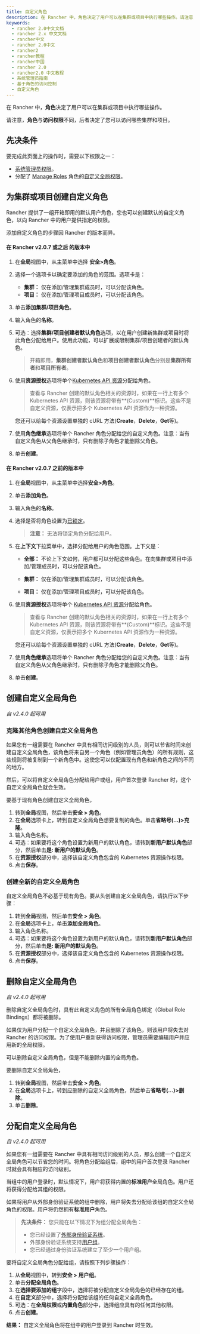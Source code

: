 ```yaml
---
title: 自定义角色
description: 在 Rancher 中，角色决定了用户可以在集群或项目中执行哪些操作。请注意，角色与访问权限不同，后者决定了您可以访问哪些集群和项目。
keywords:
  - rancher 2.0中文文档
  - rancher 2.x 中文文档
  - rancher中文
  - rancher 2.0中文
  - rancher2
  - rancher教程
  - rancher中国
  - rancher 2.0
  - rancher2.0 中文教程
  - 系统管理员指南
  - 基于角色的访问控制
  - 自定义角色
---
```


在 Rancher 中，**角色**决定了用户可以在集群或项目中执行哪些操作。

请注意，**角色**与**访问权限**不同，后者决定了您可以访问哪些集群和项目。

## 先决条件

要完成此页面上的操作时，需要以下权限之一：

- [系统管理员权限](/docs/rancher2/admin-settings/rbac/global-permissions/_index)。
- 分配了 [Manage Roles](/docs/rancher2/admin-settings/rbac/global-permissions/_index) 角色的[自定义全局权限](/docs/rancher2/admin-settings/rbac/global-permissions/_index)。

## 为集群或项目创建自定义角色

Rancher 提供了一组开箱即用的默认用户角色，您也可以创建默认的自定义角色，以向 Rancher 中的用户提供指定的权限。

添加自定义角色的步骤因 Rancher 的版本而异。

#### 在 Rancher v2.0.7 或之后 的版本中

1. 在**全局**视图中，从主菜单中选择 **安全>角色**。

2. 选择一个选项卡以确定要添加的角色的范围。选项卡是：

   - **集群：** 仅在添加/管理集群成员时，可以分配该角色。
   - **项目：** 仅在添加/管理项目成员时，可以分配该角色。

3. 单击**添加集群/项目角色**。

4. 输入角色的**名称**。

5. 可选：选择**集群/项目创建者默认角色**选项，以在用户创建新集群或项目时将此角色分配给用户。使用此功能，可以扩展或限制集群/项目创建者的默认角色。

   > 开箱即用，**集群创建者默认角色**和**项目创建者默认角色**分别是**集群所有者**和**项目所有者**。

6. 使用**资源授权**选项将单个[Kubernetes API 资源](https://kubernetes.io/docs/reference/)分配给角色。

   > 查看与 Rancher 创建的默认角色相关的资源时，如果在一行上有多个 Kubernetes API 资源，则该资源将带有**(Custom)**标识。这些不是自定义资源，仅表示把多个 Kubernetes API 资源作为一种资源。

   您还可以给每个资源设置单独的 cURL 方法(**Create**，**Delete**，**Get**等)。

7. 使用**角色继承**选项将单个 Rancher 角色分配给您的自定义角色。注意：当有自定义角色从父角色继承时，只有删除子角色才能删除父角色。

8. 单击**创建**。

#### 在 Rancher v2.0.7 之前的版本中

1. 在**全局**视图中，从主菜单中选择**安全>角色**。

2. 单击**添加角色**。

3. 输入角色的**名称**。

4. 选择是否将角色设置为[已锁定](/docs/rancher2/admin-settings/rbac/locked-roles/_index)。

   > **注意：** 无法将锁定角色分配给用户。

5. 在**上下文**下拉菜单中，选择分配给用户的角色范围。上下文是：

   - **全部：** 不论上下文如何，用户都可以分配这些角色。在向集群或项目中添加/管理成员时，可以分配该角色。

   - **集群：** 仅在添加/管理集群成员时，可以分配该角色。

   - **项目：** 仅在添加/管理项目成员时，可以分配该角色。

6. 使用**资源授权**选项将单个 [Kubernetes API 资源](https://kubernetes.io/docs/reference/)分配给角色。

   > 查看与 Rancher 创建的默认角色相关的资源时，如果在一行上有多个 Kubernetes API 资源，则该资源将带有**(Custom)**标识。这些不是自定义资源，仅表示把多个 Kubernetes API 资源作为一种资源。

   您还可以给每个资源设置单独的 cURL 方法(**Create**，**Delete**，**Get**等)。

7. 使用**角色继承**选项将单个 Rancher 角色分配给您的自定义角色。注意：当有自定义角色从父角色继承时，只有删除子角色才能删除父角色。

8. 单击**创建**。

## 创建自定义全局角色

_自 v2.4.0 起可用_

### 克隆其他角色创建自定义全局角色

如果您有一组需要在 Rancher 中具有相同访问级别的人员，则可以节省时间来创建自定义全局角色，该角色将来自另一个角色（例如管理员角色）的所有规则，这些规则将被复制到一个新角色中。这使您可以仅配置现有角色和新角色之间的不同的地方。

然后，可以将自定义全局角色分配给用户或组，用户首次登录 Rancher 时，这个自定义全局角色就会生效。

要基于现有角色创建自定义全局角色，

1. 转到**全局**视图，然后单击**安全 > 角色**。
2. 在**全局**选项卡上，转到自定义全局角色想要复制的角色。单击**省略号(...)>克隆**。
3. 输入角色名称。
4. 可选：如果要将这个角色设置为新用户的默认角色，请转到**新用户默认角色**部分，然后单击**是: 新用户的默认角色**。
5. 在**资源授权**部分中，选择该自定义角色包含的 Kubernetes 资源操作权限。
6. 点击**保存**。

### 创建全新的自定义全局角色

自定义全局角色不必基于现有角色。要从头创建自定义全局角色，请执行以下步骤：

1. 转到**全局**视图，然后单击**安全 > 角色**。
2. 在**全局**选项卡上，单击**添加全局角色**。
3. 输入角色名称。
4. 可选：如果要将这个角色设置为新用户的默认角色，请转到**新用户默认角色**部分，然后单击**是: 新用户的默认角色**。
5. 在**资源授权**部分中，选择该自定义角色包含的 Kubernetes 资源操作权限。
6. 点击**保存**。

## 删除自定义全局角色

_自 v2.4.0 起可用_

删除自定义全局角色时，具有此自定义角色的所有全局角色绑定（Global Role Bindings）都将被删除。

如果仅为用户分配一个自定义全局角色，并且删除了该角色，则该用户将失去对 Rancher 的访问权限。为了使用户重新获得访问权限，管理员需要编辑用户并应用新的全局权限。

可以删除自定义全局角色，但是不能删除内置的全局角色。

要删除自定义全局角色，

1. 转到**全局**视图，然后单击**安全 > 角色**。
2. 在**全局**选项卡上，转到应删除的自定义全局角色，然后单击**省略号(…)>删除**。
3. 单击**删除**。

## 分配自定义全局角色

_自 v2.4.0 起可用_

如果您有一组需要在 Rancher 中具有相同访问级别的人员，那么创建一个自定义全局角色可以节省您的时间。将角色分配给组后，组中的用户首次登录 Rancher 时就会具有相应的访问级别。

当组中的用户登录时，默认情况下，用户将获得内置的**标准用户**全局角色。用户还将获得分配给其组的权限。

如果将用户从外部身份验证系统的组中删除，用户将失去分配给该组的自定义全局角色的权限。用户将仍然拥有**标准用户**角色。

> **先决条件：** 您只能在以下情况下为组分配全局角色：
>
> - 您已经设置了[外部身份验证系统](/docs/rancher2/admin-settings/authentication/_index)。
> - 外部身份验证系统支持[用户组](/docs/rancher2/admin-settings/authentication/user-groups/_index)。
> - 您已经通过身份验证系统建立了至少一个用户组。

要将自定义全局角色分配给组，请按照下列步骤操作：

1. 从**全局**视图中，转到**安全 > 用户组**。
2. 单击**分配全局角色**。
3. 在**选择要添加的组**字段中，选择将被分配自定义全局角色的已经存在的组。
4. 在**自定义**部分中，选择将分配给该组的任何自定义全局角色。
5. 可选：在**全局权限**或**内置角色**部分中，选择组应具有的任何其他权限。
6. 点击**创建**。

**结果：** 自定义全局角色将在组中的用户登录到 Rancher 时生效。
